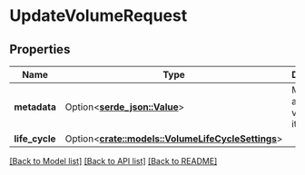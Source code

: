 # UpdateVolumeRequest

## Properties

Name | Type | Description | Notes
------------ | ------------- | ------------- | -------------
**metadata** | Option<[**serde_json::Value**](.md)> | Metadata about this volume and its contents | [optional]
**life_cycle** | Option<[**crate::models::VolumeLifeCycleSettings**](VolumeLifeCycleSettings.md)> |  | [optional]

[[Back to Model list]](../README.md#documentation-for-models) [[Back to API list]](../README.md#documentation-for-api-endpoints) [[Back to README]](../README.md)


